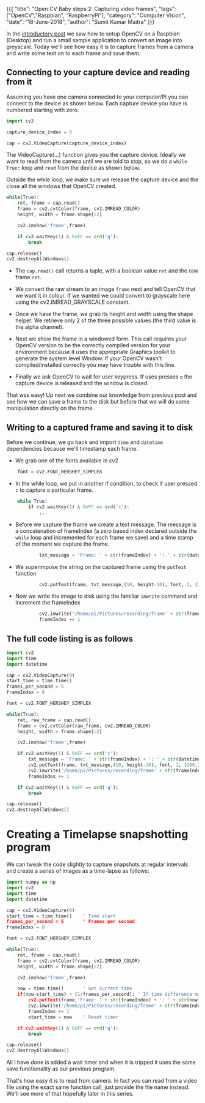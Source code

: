 {{{
  "title": "Open CV Baby steps 2: Capturing video frames",
  "tags": ["OpenCV","Raspbian", "RaspberryPi"],
  "category": "Computer Vision",
  "date": "18-June-2018",
  "author": "Sumit Kumar Maitra"
}}}

In the [introductory post](/blog/open-cv-baby-steps-01.md) we saw how to setup OpenCV on a Raspbian (Desktop) and run a small sample application to convert an image into greyscale. Today we'll see how easy it is to capture frames from a camera and write some text on to each frame and save them.

## Connecting to your capture device and reading from it

Assuming you have one camera connected to your computer/Pi you can connect to the device as shown below. Each capture device you have is numbered starting with zero.

```python
import cv2

capture_device_index = 0

cap = cv2.VideoCapture(capture_device_index)

```

The VideoCapture(...) function gives you the capture device. Ideally we want to read from the camera until we are told to stop, so we do a ``` while True: ``` loop and ```read``` from the device as shown below.

Outside the while loop, we make sure we release the capture device and the close all the windows that OpenCV created.

```python
while(True):
    ret, frame = cap.read()
    frame = cv2.cvtColor(frame, cv2.IMREAD_COLOR)
    height, width = frame.shape[:2]   

    cv2.imshow('frame',frame)

    if cv2.waitKey(1) & 0xFF == ord('q'):        
        break

cap.release()
cv2.destroyAllWindows()
```

 - The ```cap.read()``` call returns a tuple, with a boolean value ```ret``` and the raw frame ```ret```.

 - We convert the raw stream to an image ```frame``` next and tell OpenCV that we want it in colour. If we wanted we could convert to grayscale here using the cv2.IMREAD_GRAYSCALE constant.

 - Once we have the frame, we grab its height and width using the shape helper. We retrieve only 2 of the three possible values (the third value is the alpha channel).

 - Next we show the frame in a windowed form. This call requires your OpenCV version to be the correctly compiled version for your environment because it uses the appropriate Graphics toolkit to generate the system level Window. If your OpenCV wasn't compiled/installed correctly you may have trouble with this line.

 - Finally we ask OpenCV to wait for user keypress. If uses presses ```q``` the capture device is released and the window is closed.

That was easy! Up next we combine our knowledge from previous post and see how we can save a frame to the disk but before that we will do some manipulation directly on the frame.

## Writing to a captured frame and saving it to disk

Before we continue, we go back and import ```time``` and ```datetime``` dependencies because we'll timestamp each frame.

- We grab one of the fonts available in cv2

```python
    font = cv2.FONT_HERSHEY_SIMPLEX
```

- In the while loop, we put in another if condition, to check if user pressed `c` to capture a particular frame.  

```python
    while True:
        if cv2.waitKey(1) & 0xFF == ord('c'):  
            ...
```

- Before we capture the frame we create a text message. The message is a concatenation of frameIndex (a zero based index declared outside the ```while``` loop and incremented for each frame we save) and a time stamp of the moment we capture the frame.

```python
            txt_message = 'Frame: ' + str(frameIndex) + ': ' + str(datetime.datetime.now())
```
- We superimpose the string on the captured frame using the ```putText``` function


```python
            cv2.putText(frame, txt_message,(10, height-20), font, 1, (200,255,155), 2, cv2.LINE_AA)
```

- Now we write the image to disk using the familiar ```imwrite``` command and increment the frameIndex

```python
            cv2.imwrite('/home/pi/Pictures/recording/frame' + str(frameIndex) + '.jpg', frame)
            frameIndex += 1
```

## The full code listing is as follows

```python
import cv2
import time
import datetime

cap = cv2.VideoCapture(0)
start_time = time.time()
frames_per_second = 5
frameIndex = 0

font = cv2.FONT_HERSHEY_SIMPLEX

while(True):
    ret, raw_frame = cap.read()
    frame = cv2.cvtColor(raw_frame, cv2.IMREAD_COLOR)
    height, width = frame.shape[:2]   

    cv2.imshow('frame',frame)

    if cv2.waitKey(1) & 0xFF == ord('c'):  
        txt_message = 'Frame: ' + str(frameIndex) + ': ' + str(datetime.datetime.now())
        cv2.putText(frame, txt_message,(10, height-20), font, 1, (200,255,155), 2, cv2.LINE_AA)
        cv2.imwrite('/home/pi/Pictures/recording/frame' + str(frameIndex) + '.jpg', frame)
        frameIndex += 1

    if cv2.waitKey(1) & 0xFF == ord('q'):        
        break

cap.release()
cv2.destroyAllWindows()
```

# Creating a Timelapse snapshotting program

We can tweak the code slightly to capture snapshots at regular intervals and create a series of images as a time-lapse as follows:

```python
import numpy as np
import cv2
import time
import datetime

cap = cv2.VideoCapture(0)
start_time = time.time()    ' Time start
frames_per_second = 5       ' Frames per second
frameIndex = 0              

font = cv2.FONT_HERSHEY_SIMPLEX

while(True):
    ret, frame = cap.read()
    frame = cv2.cvtColor(frame, cv2.IMREAD_COLOR)
    height, width = frame.shape[:2]   

    cv2.imshow('frame',frame)

    now = time.time()       ' Get current time
    if(now-start_time) > (1/frames_per_second): ' If time difference matches FPS
        cv2.putText(frame,'Frame: ' + str(frameIndex) + ': ' + str(now),(10,height-20), font, 1, (200,255,155), 2, cv2.LINE_AA)
        cv2.imwrite('/home/pi/Pictures/recording/frame' + str(frameIndex) + '.jpg', frame)
        frameIndex += 1
        start_time = now    ' Reset timer

    if cv2.waitKey(1) & 0xFF == ord('q'):        
        break

cap.release()
cv2.destroyAllWindows()

```

All I have done is added a wait timer and when it is tripped it uses the same save functionality as our previous program.

That's how easy it is to read from camera. In fact you can read from a video file using the exact same function call, just provide the file name instead. We'll see more of that hopefully later in this series.
